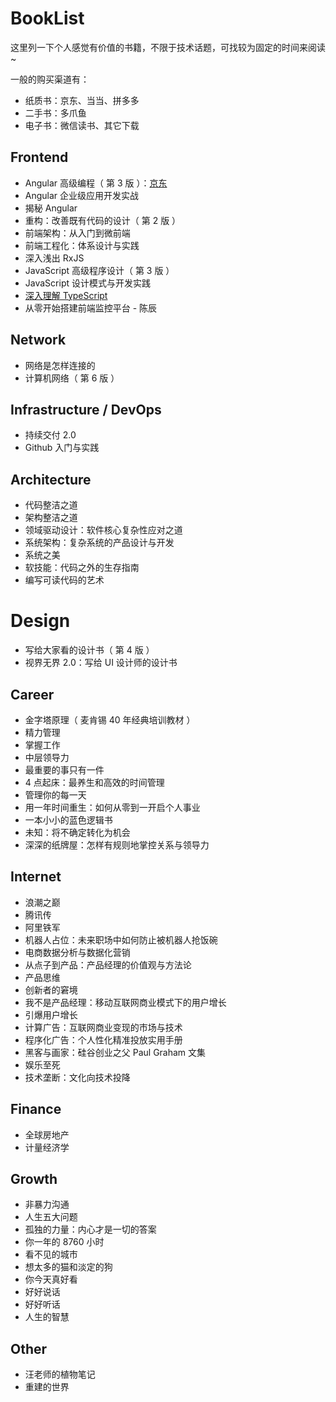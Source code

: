 # BookList

这里列一下个人感觉有价值的书籍，不限于技术话题，可找较为固定的时间来阅读~

一般的购买渠道有：

- 纸质书：京东、当当、拼多多
- 二手书：多爪鱼
- 电子书：微信读书、其它下载

## Frontend

- Angular 高级编程（ 第 3 版 ）：[京东](https://item.jd.com/12531877.html)
- Angular 企业级应用开发实战
- 揭秘 Angular
- 重构：改善既有代码的设计（ 第 2 版 ）
- 前端架构：从入门到微前端
- 前端工程化：体系设计与实践
- 深入浅出 RxJS
- JavaScript 高级程序设计（ 第 3 版 ）
- JavaScript 设计模式与开发实践
- [深入理解 TypeScript](https://jkchao.github.io/typescript-book-chinese/)
- 从零开始搭建前端监控平台 - 陈辰

## Network

- 网络是怎样连接的
- 计算机网络（ 第 6 版 ）

## Infrastructure / DevOps

- 持续交付 2.0
- Github 入门与实践

## Architecture

- 代码整洁之道
- 架构整洁之道
- 领域驱动设计：软件核心复杂性应对之道
- 系统架构：复杂系统的产品设计与开发
- 系统之美
- 软技能：代码之外的生存指南
- 编写可读代码的艺术

# Design

- 写给大家看的设计书（ 第 4 版 ）
- 视界无界 2.0：写给 UI 设计师的设计书

## Career

- 金字塔原理（ 麦肯锡 40 年经典培训教材 ）
- 精力管理
- 掌握工作
- 中层领导力
- 最重要的事只有一件
- 4 点起床：最养生和高效的时间管理
- 管理你的每一天
- 用一年时间重生：如何从零到一开启个人事业
- 一本小小的蓝色逻辑书
- 未知：将不确定转化为机会
- 深深的纸牌屋：怎样有规则地掌控关系与领导力

## Internet

- 浪潮之巅
- 腾讯传
- 阿里铁军
- 机器人占位：未来职场中如何防止被机器人抢饭碗
- 电商数据分析与数据化营销
- 从点子到产品：产品经理的价值观与方法论
- 产品思维
- 创新者的窘境
- 我不是产品经理：移动互联网商业模式下的用户增长
- 引爆用户增长
- 计算广告：互联网商业变现的市场与技术
- 程序化广告：个人性化精准投放实用手册
- 黑客与画家：硅谷创业之父 Paul Graham 文集
- 娱乐至死
- 技术垄断：文化向技术投降

## Finance

- 全球房地产
- 计量经济学

## Growth

- 非暴力沟通
- 人生五大问题
- 孤独的力量：内心才是一切的答案
- 你一年的 8760 小时
- 看不见的城市
- 想太多的猫和淡定的狗
- 你今天真好看
- 好好说话
- 好好听话
- 人生的智慧

## Other

- 汪老师的植物笔记
- 重建的世界
